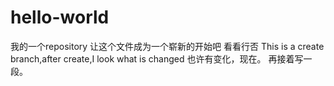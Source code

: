 # hello-world
我的一个repository
让这个文件成为一个崭新的开始吧
看看行否
This is a create branch,after create,I
look what is changed
也许有变化，现在。
再接着写一段。
